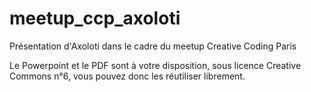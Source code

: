 # meetup_ccp_axoloti

Présentation d'Axoloti dans le cadre du meetup Creative Coding Paris

Le Powerpoint et le PDF sont à votre disposition, sous licence 
Creative Commons n°6, vous pouvez donc les réutiliser librement.
